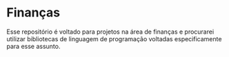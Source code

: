 # Finanças

Esse repositório é voltado para projetos na área de finanças e procurarei utilizar bibliotecas de linguagem de programação voltadas especificamente para esse assunto.
